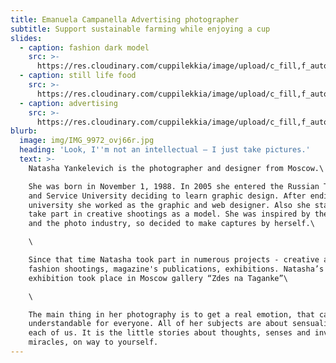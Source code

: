 ```yaml
---
title: Emanuela Campanella Advertising photographer
subtitle: Support sustainable farming while enjoying a cup
slides:
  - caption: fashion dark model
    src: >-
      https://res.cloudinary.com/cuppilekkia/image/upload/c_fill,f_auto,q_75,w_500/v1580557097/slides/opzione2_preferisco-l_altra_v8jh5l.jpg
  - caption: still life food
    src: >-
      https://res.cloudinary.com/cuppilekkia/image/upload/c_fill,f_auto,q_75,w_500/v1580557096/slides/shopping_1200x628_mogduv.jpg
  - caption: advertising
    src: >-
      https://res.cloudinary.com/cuppilekkia/image/upload/c_fill,f_auto,q_75,w_500/v1580557096/slides/copertina-face-loiudice_fbgrs7.jpg
blurb:
  image: img/IMG_9972_ovj66r.jpg
  heading: 'Look, I''m not an intellectual – I just take pictures.'
  text: >-
    Natasha Yankelevich is the photographer and designer from Moscow.\

    She was born in November 1, 1988. In 2005 she entered the Russian Tourism
    and Service University deciding to learn graphic design. After ending the
    university she worked as the graphic and web designer. Also she started to
    take part in creative shootings as a model. She was inspired by the process
    and the photo industry, so decided to make captures by herself.\

    \

    Since that time Natasha took part in numerous projects - сreative and
    fashion shootings, magazine's publications, exhibitions. Natasha’s first
    exhibition took place in Moscow gallery “Zdes na Taganke”\

    \

    The main thing in her photography is to get a real emotion, that can be
    understandable for everyone. All of her subjects are about sensuality in
    each of us. It is the little stories about thoughts, senses and invisible
    miracles, on way to yourself.
---
```

